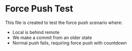 # Force Push Test

This file is created to test the force push scenario where:
- Local is behind remote
- We make a commit from an older state
- Normal push fails, requiring force push with countdown